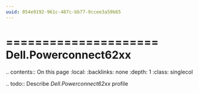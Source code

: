 ```yaml
---
uuid: 054e9192-961c-487c-bb77-9ccee3a59b65
---
```



=====================
Dell.Powerconnect62xx
=====================

.. contents:: On this page
    :local:
    :backlinks: none
    :depth: 1
    :class: singlecol

.. todo::
    Describe *Dell.Powerconnect62xx* profile

